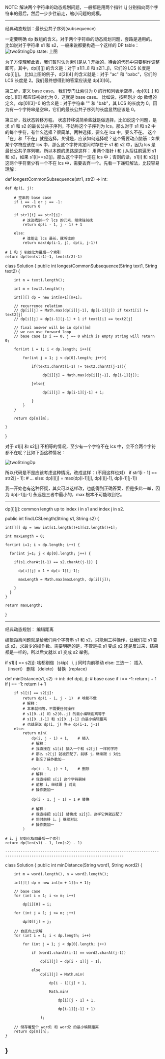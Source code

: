 NOTE: 解决两个字符串的动态规划问题，一般都是用两个指针 i,j 分别指向两个字符串的最后，然后一步步往前走，缩小问题的规模。


---------------------------------------------------------------------------------------------------------------------
经典动态规划：最长公共子序列(subsequence)


一定要明确 dp 数组的含义。对于两个字符串的动态规划问题，套路是通用的。
比如说对于字符串 s1 和 s2，一般来说都要构造一个这样的 DP table：
![twoStringDp](../img/twoStringDp.PNG)
state: 上图

为了方便理解此表，我们暂时认为索引是从 1 开始的，待会的代码中只要稍作调整即可。其中，dp[i][j] 的含义是：对于 s1[1..i] 和 s2[1..j]，它们的 LCS 长度是 dp[i][j]。
比如上图的例子，d[2][4] 的含义就是：对于 "ac" 和 "babc"，它们的 LCS 长度是 2。我们最终想得到的答案应该是 dp[3][6]。

第二步，定义 base case。
我们专门让索引为 0 的行和列表示空串，dp[0][..] 和 dp[..][0] 都应该初始化为 0，这就是 base case。
比如说，按照刚才 dp 数组的定义，dp[0][3]=0 的含义是：对于字符串 "" 和 "bab"，其 LCS 的长度为 0。因为有一个字符串是空串，它们的最长公共子序列的长度显然应该是 0。

第三步，找状态转移方程。
状态转移说简单些就是做选择，比如说这个问题，是求 s1 和 s2 的最长公共子序列，不妨称这个子序列为 lcs。那么对于 s1 和 s2 中的每个字符，有什么选择？很简单，两种选择，要么在 lcs 中，要么不在。
这个「在」和「不在」就是选择，关键是，应该如何选择呢？这个需要动点脑筋：如果某个字符应该在 lcs 中，那么这个字符肯定同时存在于 s1 和 s2 中，因为 lcs 是最长公共子序列嘛。所以本题的思路是这样：
用两个指针 i 和 j 从后往前遍历 s1 和 s2，如果 s1[i]==s2[j]，那么这个字符一定在 lcs 中；否则的话，s1[i] 和 s2[j] 这两个字符至少有一个不在 lcs 中，需要丢弃一个。先看一下递归解法，比较容易理解：

def longestCommonSubsequence(str1, str2) -> int:

    def dp(i, j):

        # 空串的 base case
        if i == -1 or j == -1:
            return 0
        
        if str1[i] == str2[j]:
            # 这边找到一个 lcs 的元素，继续往前找
            return dp(i - 1, j - 1) + 1
        
        else:
            # 谁能让 lcs 最长，就听谁的
            return max(dp(i-1, j), dp(i, j-1))

    # i 和 j 初始化为最后一个索引
    return dp(len(str1)-1, len(str2)-1)

class Solution {
    public int longestCommonSubsequence(String text1, String text2) {
    
        int n = text1.length();
        
        int m = text2.length();
        
        int[][] dp = new int[n+1][m+1];
        
        // recurrence relation
        // dp[i][j] = Math.max(dp[i][j-1], dp[i-1][j]) if text1[i] != text2[j]
        // dp[i][j] = dp[i-1][j-1] + 1 if text1[i] == text2[j]
        
        // final answer will be in dp[n][m]
        // we can use forward loop
        // base case is i == 0, j == 0 which is empty string will return 0;
        
        for(int i = 1; i < dp.length; i++){
        
            for(int j = 1; j < dp[0].length; j++){
            
                if(text1.charAt(i-1) != text2.charAt(j-1)){
                
                     dp[i][j] = Math.max(dp[i][j-1], dp[i-1][j]);
                     
                }else{
                
                     dp[i][j] = dp[i-1][j-1] + 1;
                     
                }
            }
        }
        
        return dp[n][m];
        
    }
}




对于 s1[i] 和 s2[j] 不相等的情况，至少有一个字符不在 lcs 中，会不会两个字符都不在呢？比如下面这种情况：

![twoStringDp](../img/lcs.PNG)

所以代码是不是应该考虑这种情况，改成这样：（不用这样也对）
if str1[i - 1] == str2[j - 1]:
    # ...
else:
    dp[i][j] = max(dp[i-1][j], 
                   dp[i][j-1],
                   dp[i-1][j-1])

我一开始也有这种怀疑，其实可以这样改，也能得到正确答案，但是多此一举，因为 dp[i-1][j-1] 永远是三者中最小的，max 根本不可能取到它。

---------------------------------------------------------------------------------------------------------------------------
  dp[i][j]: common length up to index i in s1 and index j in s2.

  public int findLCSLength(String s1, String s2) {
  
    int[][] dp = new int[s1.length()+1][s2.length()+1];
    
    int maxLength = 0;
    
    for(int i=1; i < dp.length; i++) {
    
      for(int j=1; j < dp[0].length; j++) {
      
        if(s1.charAt(i-1) == s2.charAt(j-1)) {
        
          dp[i][j] = 1 + dp[i-1][j-1];
          
          maxLength = Math.max(maxLength, dp[i][j]);
          
        }
      }
    }
    
    return maxLength;
  }

------------------------------------------------------------------------------------------------------------------------------
经典动态规划： 编辑距离

编辑距离问题就是给我们两个字符串 s1 和 s2，只能用三种操作，让我们把 s1 变成 s2，求最少的操作数。需要明确的是，不管是把 s1 变成 s2 还是反过来，结果都是一样的，所以后文就以 s1 变成 s2 举例。


if s1[i] == s2[j]:
    啥都别做（skip）
    i, j 同时向前移动
else:
    三选一：
        插入（insert）
        删除（delete）
        替换（replace）
        
def minDistance(s1, s2) -> int:
    def dp(i, j):
        # base case
        if i == -1: return j + 1
        if j == -1: return i + 1

        if s1[i] == s2[j]:
            return dp(i - 1, j - 1)  # 啥都不做
            # 解释：
            # 本来就相等，不需要任何操作
            # s1[0..i] 和 s2[0..j] 的最小编辑距离等于
            # s1[0..i-1] 和 s2[0..j-1] 的最小编辑距离
            # 也就是说 dp(i, j) 等于 dp(i-1, j-1)
        else:
            return min(
                dp(i, j - 1) + 1,    # 插入
                # 解释：
                # 我直接在 s1[i] 插入一个和 s2[j] 一样的字符
                # 那么 s2[j] 就被匹配了，前移 j，继续跟 i 对比
                # 别忘了操作数加一
                
                dp(i - 1, j) + 1,    # 删除
                # 解释：
                # 我直接把 s[i] 这个字符删掉
                # 前移 i，继续跟 j 对比
                # 操作数加一
                
                dp(i - 1, j - 1) + 1 # 替换
                
                # 解释：
                # 我直接把 s1[i] 替换成 s2[j]，这样它俩就匹配了
                # 同时前移 i，j 继续对比
                # 操作数加一
            )

    # i，j 初始化指向最后一个索引
    return dp(len(s1) - 1, len(s2) - 1)
    
    ----------------------------------------------------------------------------------------------------------------------------
class Solution {
    public int minDistance(String word1, String word2) {
    
        int m = word1.length(), n = word2.length();
        
        int[][] dp = new int[m + 1][n + 1];
        
        // base case 
        for (int i = 1; i <= m; i++)
       
            dp[i][0] = i;
            
        for (int j = 1; j <= n; j++)
        
            dp[0][j] = j;
            
        // 自底向上求解
        for (int i = 1; i < dp.length; i++)
        
            for (int j = 1; j < dp[0].length; j++)
            
                if (word1.charAt(i-1) == word2.charAt(j-1))
                
                    dp[i][j] = dp[i - 1][j - 1];
                    
                else               
                    dp[i][j] = Math.min(
                    
                        dp[i - 1][j] + 1,
                        
                        Math.min(
                        
                            dp[i][j - 1] + 1,
                            
                            dp[i-1][j-1] + 1)
                        
                    );
                    
        // 储存着整个 word1 和 word2 的最小编辑距离
        return dp[m][n];
    }
}
-------------------------------------------------------------------------------------------------------------------------------
    
   
